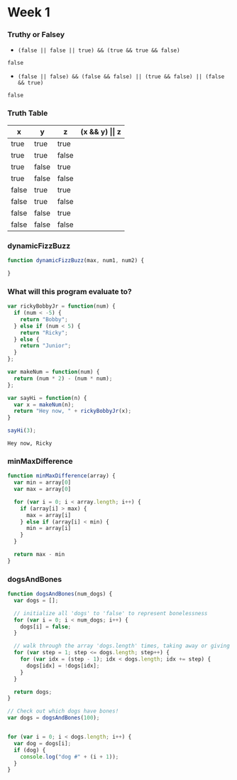 # Week 1

### Truthy or Falsey

* `(false || false || true) && (true && true && false)`

`false`
* `(false || false) && (false && false) || (true && false) || (false && true)`

`false`

### Truth Table

x  | y   | z   | (x && y) &#124;&#124; z
-----|-----|-----|------------------------
true |true |true |
true |true |false|
true |false|true |
true |false|false|
false|true |true |
false|true |false|
false|false|true |
false|false|false|

### dynamicFizzBuzz

```js
function dynamicFizzBuzz(max, num1, num2) {

}
```

### What will this program evaluate to?

```javascript
var rickyBobbyJr = function(num) {
  if (num < -5) {
    return "Bobby";
  } else if (num < 5) {
    return "Ricky";
  } else {
    return "Junior";
  }
};

var makeNum = function(num) {
  return (num * 2) - (num * num);
};

var sayHi = function(n) {
  var x = makeNum(n);
  return "Hey now, " + rickyBobbyJr(x);
}

sayHi(3);
```

`Hey now, Ricky`

### minMaxDifference
```js
function minMaxDifference(array) {
  var min = array[0]
  var max = array[0]

  for (var i = 0; i < array.length; i++) {
    if (array[i] > max) {
      max = array[i]
    } else if (array[i] < min) {
      min = array[i]
    }
  }

  return max - min
}
```

### dogsAndBones
```javascript
function dogsAndBones(num_dogs) {
  var dogs = [];

  // initialize all 'dogs' to 'false' to represent bonelessness
  for (var i = 0; i < num_dogs; i++) {
    dogs[i] = false;
  }

  // walk through the array 'dogs.length' times, taking away or giving a bone every 'step' dogs
  for (var step = 1; step <= dogs.length; step++) {
    for (var idx = (step - 1); idx < dogs.length; idx += step) {
      dogs[idx] = !dogs[idx];
    }
  }

  return dogs;
}

// Check out which dogs have bones!
var dogs = dogsAndBones(100);


for (var i = 0; i < dogs.length; i++) {
  var dog = dogs[i];
  if (dog) {
    console.log("dog #" + (i + 1));
  }
}
```
